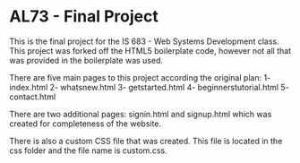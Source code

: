 # AL73 - Final Project

This is the final project for the IS 683 - Web Systems Development class. This project was forked off the HTML5 boilerplate code, however not all that was provided in the boilerplate was used.

There are five main pages to this project according the original plan:
1- index.html
2- whatsnew.html
3- getstarted.html
4- beginnerstutorial.html
5- contact.html

There are two additional pages: signin.html and signup.html which was created for completeness of the website.

There is also a custom CSS file that was created. This file is located in the css folder and the file name is custom.css.

